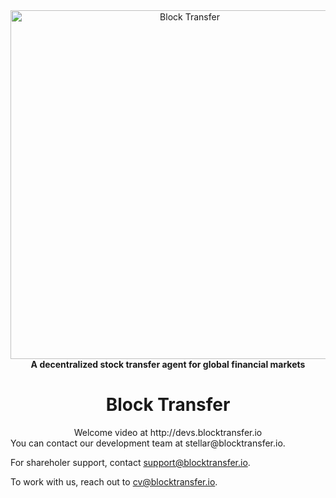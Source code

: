 <div align="center">
<a href="https://www.blocktransfer.io"><img alt="Block Transfer" src="https://www.blocktransfer.io/hosted/images/39/3e0a939c35424d9a5b392a10a08e28/BT_GH.png" width="558" /></a>
<br/>
<strong>A decentralized stock transfer agent for global financial markets</strong>

<h1>Block Transfer</h1>
Welcome video at http://devs.blocktransfer.io
</div>

<div align="left">
You can contact our development team at stellar@blocktransfer.io. 

For shareholer support, contact support@blocktransfer.io. 

To work with us, reach out to cv@blocktransfer.io.
</div>
